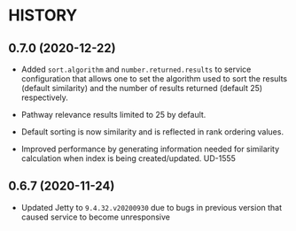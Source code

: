 HISTORY
========
0.7.0 (2020-12-22)
-------------------

* Added `sort.algorithm` and `number.returned.results` to service configuration that allows
  one to set the algorithm used to sort the results (default similarity) and the number of 
  results returned (default 25) respectively.

* Pathway relevance results limited to 25 by default.

* Default sorting is now similarity and is reflected in rank ordering values. 
  
* Improved performance by generating information needed for similarity calculation when
  index is being created/updated. UD-1555

0.6.7 (2020-11-24)
-------------------

* Updated Jetty to `9.4.32.v20200930` due to bugs in previous version that
  caused service to become unresponsive
